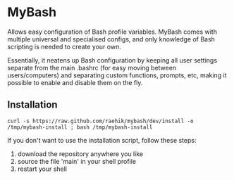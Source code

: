 MyBash
======

Allows easy configuration of Bash profile variables. MyBash comes with multiple universal and specialised configs, and only knowledge of Bash scripting is needed to create your own.

Essentially, it neatens up Bash configuration by keeping all user settings separate from the main .bashrc (for easy moving between users/computers) and separating custom functions, prompts, etc, making it possible to enable and disable them on the fly.

Installation
------------

    curl -s https://raw.github.com/raehik/mybash/dev/install -o /tmp/mybash-install ; bash /tmp/mybash-install

If you don't want to use the installation script, follow these steps:

1.  download the repository anywhere you like
2.  source the file 'main' in your shell profile
3.  restart your shell
